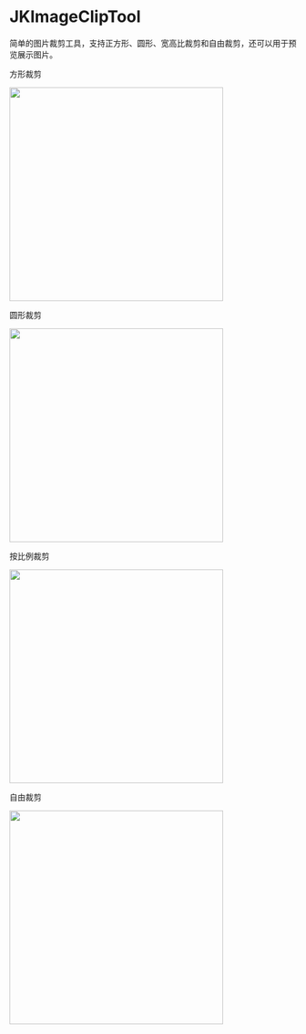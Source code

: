 # JKImageClipTool
简单的图片裁剪工具，支持正方形、圆形、宽高比裁剪和自由裁剪，还可以用于预览展示图片。



方形裁剪  

<img src="https://raw.github.com/Dilrvvr/JKImageClipTool/master/Snapshots/square.PNG" width="375"><br/>

圆形裁剪  

<img src="https://raw.github.com/Dilrvvr/JKImageClipTool/master/Snapshots/circle.PNG" width="375"><br/>

按比例裁剪  

<img src="https://raw.github.com/Dilrvvr/JKImageClipTool/master/Snapshots/scale.PNG" width="375"><br/>

自由裁剪  

<img src="https://raw.github.com/Dilrvvr/JKImageClipTool/master/Snapshots/free.PNG" width="375"><br/>
